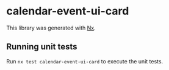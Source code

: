 # calendar-event-ui-card

This library was generated with [Nx](https://nx.dev).

## Running unit tests

Run `nx test calendar-event-ui-card` to execute the unit tests.

